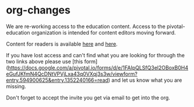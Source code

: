 # org-changes

We are re-working access to the education content.
Access to the pivotal-education organization is intended for content editors moving forward.

Content for readers is available [here](https://pivotal.io/training/courses) and [here](https://academy.pivotal.io/).

If you have lost access and can't find what you are looking for through the two links above please use [this form] (https://docs.google.com/a/pivotal.io/forms/d/e/1FAIpQLSfQ3el2OBoxB0H4eGufJKfmN4QcDNtVPVjLxa43q0VXqj3s3w/viewform?entry.594900625&entry.1352240166=read) and let us know what you are missing.

Don't forget to accept the invite you get via email to get into the org.
